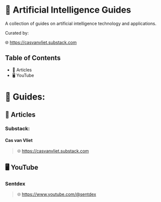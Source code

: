 # 📃 Artificial Intelligence Guides

A collection of guides on artificial intelligence technology and applications.

Curated by:

🌐 https://casvanvliet.substack.com

## Table of Contents

- 📄 Articles
- 🖥️ YouTube
   
# 📃 Guides:
## 📄 Articles
### Substack:
#### Cas van Vliet
> 🌐 https://casvanvliet.substack.com

## 🖥️ YouTube
### Sentdex
> 🌐 https://www.youtube.com/@sentdex
